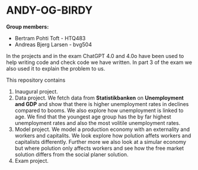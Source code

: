 # ANDY-OG-BIRDY

**Group members:**
- Bertram Pohti Toft - HTQ483
- Andreas Bjerg Larsen - bvg504

In the projects and in the exam ChatGPT 4.0 and 4.0o have been used to help writing code and check code we have written. In part 3 of the exam we also used it to explain the problem to us. 

This repository contains  
1. Inaugural project. 
2. Data project. We fetch data from **Statistikbanken** on **Unemployment and GDP** and show that there is higher unemployment rates in declines compared to booms. We also explore how unemployment is linked to age. We find that the youngest age group has the by far highest unemployment rates and also the most volitile unemployment rates. 
3. Model project. We model a production economy with an externality and workers and capitalits. We look explore how polution affets workers and capitalists differently. Further more we also look at a simular economy but where polution only affects workers and see how the free market solution differs from the social planer solution. 
4. Exam project.

